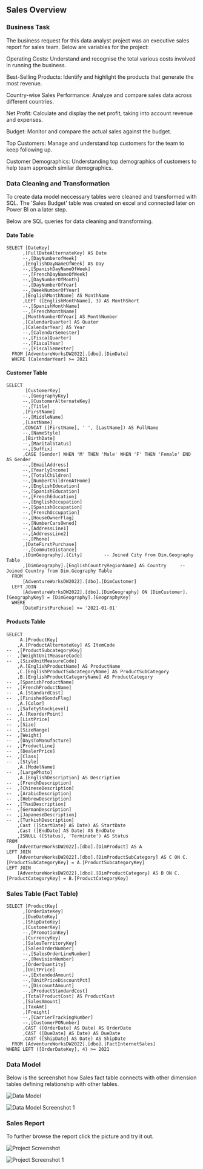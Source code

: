 ## Sales Overview

### Business Task

The business request for this data analyst project was an executive sales report for sales team. Below are variables for the project: 

Operating Costs: Understand and recognise the total various costs involved in running the business.

Best-Selling Products: Identify and highlight the products that generate the most revenue.

Country-wise Sales Performance: Analyze and compare sales data across different countries.

Net Profit: Calculate and display the net profit, taking into account revenue and expenses.

Budget: Monitor and compare the actual sales against the budget.

Top Customers: Manage and understand top customers for the team to keep following up.

Customer Demographics: Understanding top demographics of customers to help team approach similar demographics.

### Data Cleaning and Transformation

To create data model neccessary tables were cleaned and transformed with SQL. The 'Sales Budget' table was created on excel and connected later on Power BI on a later step.

Below are SQL queries for data cleaning and transforming.

#### Date Table

```--Data Cleaning for Date Table
SELECT [DateKey]
      ,[FullDateAlternateKey] AS Date
      --,[DayNumberofWeek]
      ,[EnglishDayNameOfWeek] AS Day
      --,[SpanishDayNameOfWeek]
      --,[FrenchDayNameOfWeek]
      --,[DayNumberOfMonth]
      --,[DayNumberOfYear]
      --,[WeekNumberOfYear]
      ,[EnglishMonthName] AS MonthName
	  ,LEFT ([EnglishMonthName], 3) AS MonthShort
      --,[SpanishMonthName]
      --,[FrenchMonthName]
      ,[MonthNumberOfYear] AS MonthNumber
      ,[CalendarQuarter] AS Quater
      ,[CalendarYear] AS Year
      --,[CalendarSemester]
      --,[FiscalQuarter]
      --,[FiscalYear]
      --,[FiscalSemester]
  FROM [AdventureWorksDW2022].[dbo].[DimDate]
  WHERE [CalendarYear] >= 2021
```

#### Customer Table

```-- Data Cleaning for Customer Table
SELECT 
       [CustomerKey]
      --,[GeographyKey]
      --,[CustomerAlternateKey]
      --,[Title]
      ,[FirstName]
      --,[MiddleName]
      ,[LastName]
	  ,CONCAT ([FirstName], ' ', [LastName]) AS FullName
      --,[NameStyle]
      ,[BirthDate]
      --,[MaritalStatus]
      --,[Suffix]
      ,CASE [Gender] WHEN 'M' THEN 'Male' WHEN 'F' THEN 'Female' END AS Gender
      --,[EmailAddress]
      --,[YearlyIncome]
      --,[TotalChildren]
      --,[NumberChildrenAtHome]
      --,[EnglishEducation]
      --,[SpanishEducation]
      --,[FrenchEducation]
      --,[EnglishOccupation]
      --,[SpanishOccupation]
      --,[FrenchOccupation]
      --,[HouseOwnerFlag]
      --,[NumberCarsOwned]
      --,[AddressLine1]
      --,[AddressLine2]
      --,[Phone]
      ,[DateFirstPurchase]
      --,[CommuteDistance]
	  ,[DimGeography].[City]		-- Joined City from Dim.Geography Table
	  ,[DimGeography].[EnglishCountryRegionName] AS Country		-- Joined Country from Dim.Geography Table
  FROM 
	  [AdventureWorksDW2022].[dbo].[DimCustomer]
  LEFT JOIN 
      [AdventureWorksDW2022].[dbo].[DimGeography] ON [DimCustomer].[GeographyKey] = [DimGeography].[GeographyKey]
  WHERE
      [DateFirstPurchase] >= '2021-01-01'
```

#### Products Table

```-- Data Cleaning for Products Table
SELECT 
	 A.[ProductKey]
	,A.[ProductAlternateKey] AS ItemCode
--	,[ProductSubcategoryKey]
--	,[WeightUnitMeasureCode]
--	,[SizeUnitMeasureCode]
	,A.[EnglishProductName] AS ProductName
	,C.[EnglishProductSubcategoryName] AS ProductSubCategory
 	,B.[EnglishProductCategoryName] AS ProductCategory
--	,[SpanishProductName]
--	,[FrenchProductName]
--	,A.[StandardCost]
--	,[FinishedGoodsFlag]
	,A.[Color]
--	,[SafetyStockLevel]
--	,A.[ReorderPoint]
--	,[ListPrice]
--	,[Size]
--	,[SizeRange]
--	,[Weight]
--	,[DaysToManufacture]
--	,[ProductLine]
--	,[DealerPrice]
--	,[Class]
--	,[Style]
	,A.[ModelName]
--	,[LargePhoto]
	,A.[EnglishDescription] AS Description
--	,[FrenchDescription]
--	,[ChineseDescription]
--	,[ArabicDescription]
--	,[HebrewDescription]
--	,[ThaiDescription]
--	,[GermanDescription]
--	,[JapaneseDescription]
--	,[TurkishDescription]
	,Cast ([StartDate] AS Date) AS StartDate
	,Cast ([EndDate] AS Date) AS EndDate
	,ISNULL ([Status], 'Terminate') AS Status
FROM
	[AdventureWorksDW2022].[dbo].[DimProduct] AS A
LEFT JOIN
	[AdventureWorksDW2022].[dbo].[DimProductSubCategory] AS C ON C.[ProductSubCategoryKey] = A.[ProductSubcategoryKey]
LEFT JOIN
	[AdventureWorksDW2022].[dbo].[DimProductCategory] AS B ON C.[ProductCategoryKey] = B.[ProductCategoryKey]
```

### Sales Table (Fact Table)

```-- Data Cleaning For Sales Table
SELECT [ProductKey]
      ,[OrderDateKey]
      ,[DueDateKey]
      ,[ShipDateKey]
      ,[CustomerKey]
      --,[PromotionKey]
      ,[CurrencyKey]
      ,[SalesTerritoryKey]
      ,[SalesOrderNumber]
      --,[SalesOrderLineNumber]
      --,[RevisionNumber]
      ,[OrderQuantity]
      ,[UnitPrice]
      --,[ExtendedAmount]
      --,[UnitPriceDiscountPct]
      --,[DiscountAmount]
      --,[ProductStandardCost]
      ,[TotalProductCost] AS ProductCost
      ,[SalesAmount]
      ,[TaxAmt]
      ,[Freight]
      --,[CarrierTrackingNumber]
      --,[CustomerPONumber]
      ,CAST ([OrderDate] AS Date) AS OrderDate
      ,CAST ([DueDate] AS Date) AS DueDate
      ,CAST ([ShipDate] AS Date) AS ShipDate
  FROM [AdventureWorksDW2022].[dbo].[FactInternetSales]
WHERE LEFT ([OrderDateKey], 4) >= 2021
```

### Data Model

Below is the screenshot how Sales fact table connects with other dimension tables defining relationship with other tables.

![Data Model](https://github.com/user-attachments/assets/cbc71b10-0590-4968-b19e-c2e07aa139eb)

![Data Model Screenshot  1](https://github.com/user-attachments/assets/b53b456f-9266-4d4f-90d7-9acef1dcf3e0)

### Sales Report

To further browse the report click the picture and try it out.

![Project Screenshot](https://github.com/user-attachments/assets/df36f0dd-89a7-4278-a8e4-2118c9ec35b0)


![Project Screenshot 1](https://github.com/user-attachments/assets/d7ee3f97-df9f-4e44-8869-3a3b10a5a306)




